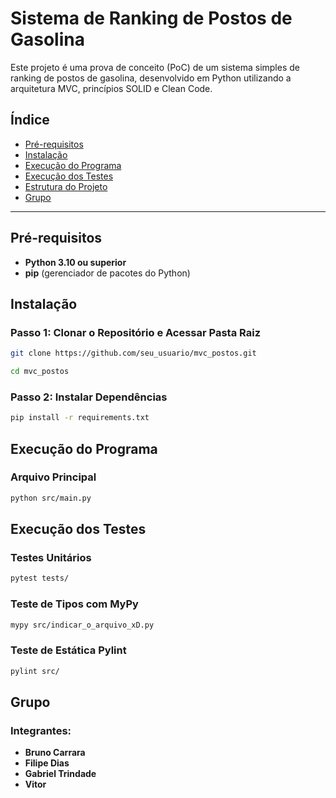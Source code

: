 # Sistema de Ranking de Postos de Gasolina

Este projeto é uma prova de conceito (PoC) de um sistema simples de ranking de postos de gasolina, desenvolvido em Python utilizando a arquitetura MVC, princípios SOLID e Clean Code.

## Índice

- [Pré-requisitos](#pré-requisitos)
- [Instalação](#instalação)
- [Execução do Programa](#execução-do-programa)
- [Execução dos Testes](#execução-dos-testes)
- [Estrutura do Projeto](#estrutura-do-projeto)
- [Grupo](#grupo)

---

## Pré-requisitos

- **Python 3.10 ou superior**
- **pip** (gerenciador de pacotes do Python)

## Instalação

### **Passo 1: Clonar o Repositório e Acessar Pasta Raiz**

```bash
git clone https://github.com/seu_usuario/mvc_postos.git

cd mvc_postos
```

### **Passo 2: Instalar Dependências**

```bash
pip install -r requirements.txt
```

## Execução do Programa

### **Arquivo Principal**

```bash
python src/main.py
```

## Execução dos Testes

### **Testes Unitários**

```bash
pytest tests/
```

### **Teste de Tipos com MyPy**

```bash
mypy src/indicar_o_arquivo_xD.py
```

### **Teste de Estática Pylint**

```bash
pylint src/
```

## Grupo

### **Integrantes:**

- **Bruno Carrara**
- **Filipe Dias**
- **Gabriel Trindade**
- **Vitor**



